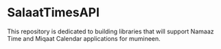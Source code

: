 SalaatTimesAPI
==============

This repository is dedicated to building libraries that will support Namaaz Time and Miqaat Calendar applications for mumineen.
